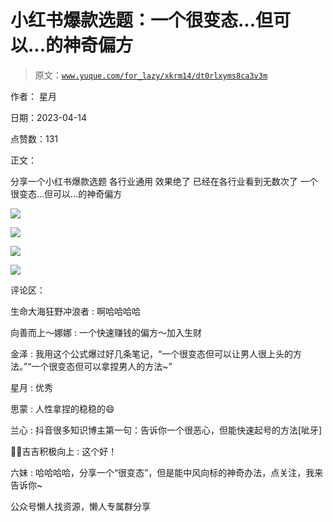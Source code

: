 # 小红书爆款选题：一个很变态...但可以...的神奇偏方

> 原文：[`www.yuque.com/for_lazy/xkrm14/dt0rlxyms8ca3v3m`](https://www.yuque.com/for_lazy/xkrm14/dt0rlxyms8ca3v3m)



作者： 星月



日期：2023-04-14



点赞数：131

<ne-card data-card-name="hr" data-card-type="block" id="Yr63A" data-event-boundary="card">

正文：



分享一个小红书爆款选题 各行业通用 效果绝了 已经在各行业看到无数次了 一个很变态...但可以...的神奇偏方



<ne-card data-card-name="image" data-card-type="inline" id="fkPeE" data-event-boundary="card">![](img/e42a94105b71cfcd7531a3a321d327c7.png)</ne-card>



<ne-card data-card-name="image" data-card-type="inline" id="tfHqy" data-event-boundary="card">![](img/6bc147c9f033386e7fa1929ae6efdcca.png)</ne-card>



<ne-card data-card-name="image" data-card-type="inline" id="ZxUhM" data-event-boundary="card">![](img/37dd5cc35f3806f6a72154b269554967.png)</ne-card>



<ne-card data-card-name="image" data-card-type="inline" id="Ck22C" data-event-boundary="card">![](img/849b3bca8d7451dfd5b212deb2066c14.png)</ne-card>

<ne-card data-card-name="hr" data-card-type="block" id="EoKCN" data-event-boundary="card">

评论区：



生命大海狂野冲浪者 : 啊哈哈哈哈



向善而上～娜娜 : 一个快速赚钱的偏方～加入生财



金泽 : 我用这个公式爆过好几条笔记，“一个很变态但可以让男人很上头的方法。”“一个很变态但可以拿捏男人的方法~”



星月 : 优秀



思蒙 : 人性拿捏的稳稳的😄



兰心 : 抖音很多知识博主第一句：告诉你一个很恶心，但能快速起号的方法[呲牙]



💪🏻吉吉积极向上 : 这个好！



六妹 : 哈哈哈哈，分享一个“很变态”，但是能中风向标的神奇办法，点关注，我来告诉你~

<ne-card data-card-name="hr" data-card-type="block" id="w7sF9" data-event-boundary="card">

公众号懒人找资源，懒人专属群分享

</ne-card></ne-card></ne-card>